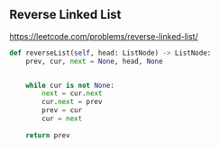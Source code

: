 
## Reverse Linked List

https://leetcode.com/problems/reverse-linked-list/

```python
def reverseList(self, head: ListNode) -> ListNode:
    prev, cur, next = None, head, None


    while cur is not None:
        next = cur.next
        cur.next = prev
        prev = cur
        cur = next
    
    return prev  
```